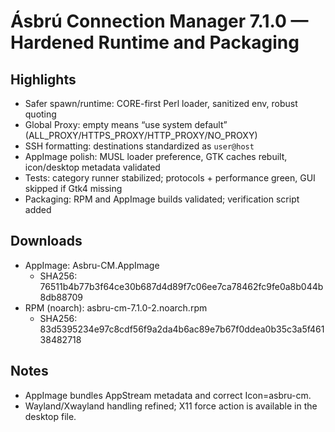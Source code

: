 # Ásbrú Connection Manager 7.1.0 — Hardened Runtime and Packaging

## Highlights
- Safer spawn/runtime: CORE-first Perl loader, sanitized env, robust quoting
- Global Proxy: empty means “use system default” (ALL_PROXY/HTTPS_PROXY/HTTP_PROXY/NO_PROXY)
- SSH formatting: destinations standardized as `user@host`
- AppImage polish: MUSL loader preference, GTK caches rebuilt, icon/desktop metadata validated
- Tests: category runner stabilized; protocols + performance green, GUI skipped if Gtk4 missing
- Packaging: RPM and AppImage builds validated; verification script added

## Downloads
- AppImage: Asbru-CM.AppImage
  - SHA256: 76511b4b77b3f64ce30b687d4d89f7c06ee7ca78462fc9fe0a8b044b8db88709
- RPM (noarch): asbru-cm-7.1.0-2.noarch.rpm
  - SHA256: 83d5395234e97c8cdf56f9a2da4b6ac89e7b67f0ddea0b35c3a5f46138482718

## Notes
- AppImage bundles AppStream metadata and correct Icon=asbru-cm.
- Wayland/Xwayland handling refined; X11 force action is available in the desktop file.
